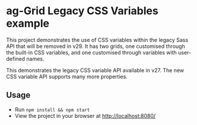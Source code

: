 # ag-Grid Legacy CSS Variables example

<p>This project demonstrates the use of CSS variables within the legacy Sass API that will be removed in v29. It has two grids, one customised through the built-in CSS variables, and one customised through variables with user-defined names.</p>

<p>This demonstrates the legacy CSS variable API available in v27. The new CSS variable API supports many more properties.</p>

## Usage

- Run `npm install && npm start`
- View the project in your browser at [http://localhost:8080/](http://localhost:8080/)
